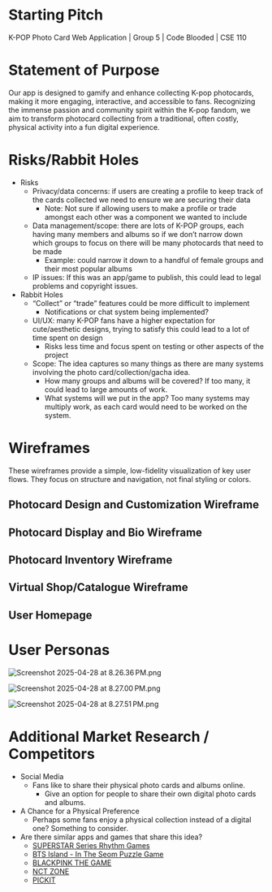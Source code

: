 # Starting Pitch

K-POP Photo Card Web Application | Group 5 | Code Blooded | CSE 110

# **Statement of Purpose**

Our app is designed to gamify and enhance collecting K-pop photocards, making it more engaging, interactive, and accessible to fans. Recognizing the immense passion and community spirit within the K-pop fandom, we aim to transform photocard collecting from a traditional, often costly, physical activity into a fun digital experience.

# **Risks/Rabbit Holes**

- Risks
    - Privacy/data concerns: if users are creating a profile to keep track of the cards collected we need to ensure we are securing their data
        - Note: Not sure if allowing users to make a profile or trade amongst each other was a component we wanted to include
    - Data management/scope: there are lots of K-POP groups, each having many members and albums so if we don’t narrow down which groups to focus on there will be many photocards that need to be made
        - Example: could narrow it down to a handful of female groups and their most popular albums
    - IP issues: If this was an app/game to publish, this could lead to legal problems and copyright issues.
- Rabbit Holes
    - “Collect” or “trade” features could be more difficult to implement
        - Notifications or chat system being implemented?
    - UI/UX: many K-POP fans have a higher expectation for cute/aesthetic designs, trying to satisfy this could lead to a lot of time spent on design
        - Risks less time and focus spent on testing or other aspects of the project
    - Scope: The idea captures so many things as there are many systems involving the photo card/collection/gacha idea.
        - How many groups and albums will be covered? If too many, it could lead to large amounts of work.
        - What systems will we put in the app? Too many systems may multiply work, as each card would need to be worked on the system.

# **Wireframes**

These wireframes provide a simple, low-fidelity visualization of key user flows. They focus on structure and navigation, not final styling or colors.

## **Photocard Design and Customization Wireframe**

[](https://lh7-rt.googleusercontent.com/docsz/AD_4nXeocOwLKaVGzdBjQfqL3IFyHl_VbGgUoWiExffYkvSyrgzg_zECAWHGUbz4VdLHtKrOIo-VJTq2UAVLAFkKAc6ImzeF5QeiKU3wEZBtzz5Lj949rOByvFfS1qRmTGsg3YMf668lvA?key=AjvP22j06_FuBu8DkzajyXQF)

## **Photocard Display and Bio Wireframe**

[](https://lh7-rt.googleusercontent.com/docsz/AD_4nXfqjzd7YUqTUyn2c1XKT7b0G92ROR3cFQohMDzbg3ygMjFFqnnCf_RX7lt9YmRnyb6GLnZrRnMBrrq-Sw7tBUVOpSBFzdzaID_QC3Y1Yn2modE8m6fWJlQNUtI4pN0z4V74VbvJfQ?key=AjvP22j06_FuBu8DkzajyXQF)

## **Photocard Inventory Wireframe**

[](https://lh7-rt.googleusercontent.com/docsz/AD_4nXdpVNLZcyq7bHZ05gpiVWvexvsrsI1lBZn0Cip9VRpktxEgWqAW135fIe7pUN7JUD319hCYR128TaUEpuFfbY2rCVvdh418k6enee9rLt0y1RKPfSzy2blqw02DtWSV_-JtL4Tn?key=AjvP22j06_FuBu8DkzajyXQF)

## **Virtual Shop/Catalogue Wireframe**

[](https://lh7-rt.googleusercontent.com/docsz/AD_4nXdrE2jER-ufDqbYJBnZnlgwtIHytXE-l9AgOQnq5CKLKat9bGMDiNextGYB2Dcqm_VneQObWiYmhS7gnf9XFfW-xei9CSmSokzlZjW0djBxaXuK4N0abi-3pZ62rYoX6SY9MWISkw?key=AjvP22j06_FuBu8DkzajyXQF)

## **User Homepage**

[](https://lh7-rt.googleusercontent.com/docsz/AD_4nXewxgyQIpnJwXDRg5dCXrgzG2Vd8o0YteRu4AyFp-gU6Z19McWuaM3KsfMbYrvWL0DhbTOEJixEXqZoGFdD891TWrNY9DnE686H9paYkXoSN26Vrs-9AEeMGqoHzXhZSBhGFSrFNA?key=AjvP22j06_FuBu8DkzajyXQF)

# **User Personas**

![Screenshot 2025-04-28 at 8.26.36 PM.png](Starting%20Pitch%201e492f529c1980b4b6ebead09f471f5b/Screenshot_2025-04-28_at_8.26.36_PM.png)

![Screenshot 2025-04-28 at 8.27.00 PM.png](Starting%20Pitch%201e492f529c1980b4b6ebead09f471f5b/Screenshot_2025-04-28_at_8.27.00_PM.png)

![Screenshot 2025-04-28 at 8.27.51 PM.png](Starting%20Pitch%201e492f529c1980b4b6ebead09f471f5b/Screenshot_2025-04-28_at_8.27.51_PM.png)

# **Additional Market Research / Competitors**

- Social Media
    - Fans like to share their physical photo cards and albums online.
        - Give an option for people to share their own digital photo cards and albums.
- A Chance for a Physical Preference
    - Perhaps some fans enjoy a physical collection instead of a digital one? Something to consider.
- Are there similar apps and games that share this idea?
    - [SUPERSTAR Series Rhythm Games](https://play.google.com/store/apps/details?id=kr.co.dalcomsoft.superstar.a&hl=en_US)
    - [BTS Island - In The Seom Puzzle Game](https://play.google.com/store/apps/details?id=com.hybeim.intheseom&hl=en_US)
    - [BLACKPINK THE GAME](https://play.google.com/store/apps/details?id=com.takeonecompany.bptg1&hl=en_US)
    - [NCT ZONE](https://play.google.com/store/apps/details?id=com.takeonecompany.nctz&hl=en_US)
    - [PICKIT](https://play.google.com/store/apps/details?id=com.oinng.pickit&hl=en_US&pli=1)
